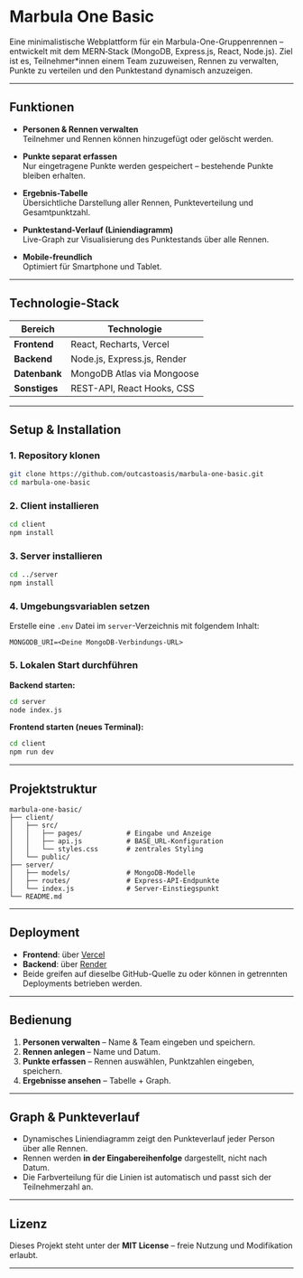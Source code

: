 # Marbula One Basic

Eine minimalistische Webplattform für ein Marbula-One-Gruppenrennen – entwickelt mit dem MERN‑Stack (MongoDB, Express.js, React, Node.js). Ziel ist es, Teilnehmer\*innen einem Team zuzuweisen, Rennen zu verwalten, Punkte zu verteilen und den Punktestand dynamisch anzuzeigen.

---

## Funktionen

- **Personen & Rennen verwalten**  
  Teilnehmer und Rennen können hinzugefügt oder gelöscht werden.

- **Punkte separat erfassen**  
  Nur eingetragene Punkte werden gespeichert – bestehende Punkte bleiben erhalten.

- **Ergebnis-Tabelle**  
  Übersichtliche Darstellung aller Rennen, Punkteverteilung und Gesamtpunktzahl.

- **Punktestand-Verlauf (Liniendiagramm)**  
  Live-Graph zur Visualisierung des Punktestands über alle Rennen.

- **Mobile-freundlich**  
  Optimiert für Smartphone und Tablet.

---

## Technologie-Stack

| Bereich       | Technologie                 |
| ------------- | --------------------------- |
| **Frontend**  | React, Recharts, Vercel     |
| **Backend**   | Node.js, Express.js, Render |
| **Datenbank** | MongoDB Atlas via Mongoose  |
| **Sonstiges** | REST-API, React Hooks, CSS  |

---

## Setup & Installation

### 1. Repository klonen

```bash
git clone https://github.com/outcastoasis/marbula-one-basic.git
cd marbula-one-basic
```

### 2. Client installieren

```bash
cd client
npm install
```

### 3. Server installieren

```bash
cd ../server
npm install
```

### 4. Umgebungsvariablen setzen

Erstelle eine `.env` Datei im `server`-Verzeichnis mit folgendem Inhalt:

```env
MONGODB_URI=<Deine MongoDB-Verbindungs-URL>
```

### 5. Lokalen Start durchführen

**Backend starten:**

```bash
cd server
node index.js
```

**Frontend starten (neues Terminal):**

```bash
cd client
npm run dev
```

---

## Projektstruktur

```
marbula-one-basic/
├── client/
│   ├── src/
│   │   ├── pages/           # Eingabe und Anzeige
│   │   ├── api.js           # BASE_URL-Konfiguration
│   │   └── styles.css       # zentrales Styling
│   └── public/
├── server/
│   ├── models/              # MongoDB-Modelle
│   ├── routes/              # Express-API-Endpunkte
│   └── index.js             # Server-Einstiegspunkt
└── README.md
```

---

## Deployment

- **Frontend**: über [Vercel](https://vercel.com)
- **Backend**: über [Render](https://render.com)
- Beide greifen auf dieselbe GitHub-Quelle zu oder können in getrennten Deployments betrieben werden.

---

## Bedienung

1. **Personen verwalten** – Name & Team eingeben und speichern.
2. **Rennen anlegen** – Name und Datum.
3. **Punkte erfassen** – Rennen auswählen, Punktzahlen eingeben, speichern.
4. **Ergebnisse ansehen** – Tabelle + Graph.

---

## Graph & Punkteverlauf

- Dynamisches Liniendiagramm zeigt den Punkteverlauf jeder Person über alle Rennen.
- Rennen werden **in der Eingabereihenfolge** dargestellt, nicht nach Datum.
- Die Farbverteilung für die Linien ist automatisch und passt sich der Teilnehmerzahl an.

---

## Lizenz

Dieses Projekt steht unter der **MIT License** – freie Nutzung und Modifikation erlaubt.

---
